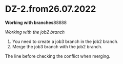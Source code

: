 # DZ-2.from26.07.2022
**Working with branches**88888

*Working with the job2 branch*
1. You need to create a job3 branch in the job2 branch.
2. Merge the job3 branch with the job2 branch.

The line before checking the conflict when merging.
